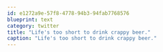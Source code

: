 ```yaml
---
id: e1272a9e-57f8-4778-94b3-94fab7768576
blueprint: text
category: twitter
title: "Life's too short to drink crappy beer."
caption: "Life's too short to drink crappy beer."
---
```

